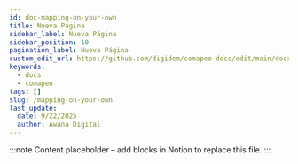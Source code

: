 ```yaml
---
id: doc-mapping-on-your-own
title: Nueva Página
sidebar_label: Nueva Página
sidebar_position: 10
pagination_label: Nueva Página
custom_edit_url: https://github.com/digidem/comapeo-docs/edit/main/docs/getting-started-essentials/mapping-on-your-own.md
keywords:
  - docs
  - comapeo
tags: []
slug: /mapping-on-your-own
last_update:
  date: 9/22/2025
  author: Awana Digital
---
```


<!-- Placeholder content generated automatically because the Notion page is missing a Website Block. -->

:::note
Content placeholder – add blocks in Notion to replace this file.
:::
